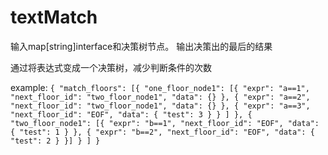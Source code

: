 # textMatch
输入map[string]interface和决策树节点。
输出决策出的最后的结果

通过将表达式变成一个决策树，减少判断条件的次数

example:
`{
	"match_floors": [{
			"one_floor_node1": [{
					"expr": "a==1",
					"next_floor_id": "two_floor_node1",
					"data": {}
				},
				{
					"expr": "a==2",
					"next_floor_id": "two_floor_node1",
					"data": {}
				},
				{
					"expr": "a==3",
					"next_floor_id": "EOF",
					"data": {
						"test": 3
					}
				}
			]
		},
		{
			"two_floor_node1": [{
				"expr": "b==1",
				"next_floor_id": "EOF",
				"data": {
					"test": 1
				}
			}, {
				"expr": "b==2",
				"next_floor_id": "EOF",
				"data": {
					"test": 2
				}
			}]
		}
	]
}`